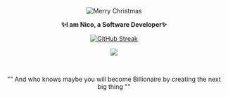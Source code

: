 <div align="center">

![](https://media0.giphy.com/media/QhA69089AQMErDbysh/giphy.gif "Merry Christmas")
 
 **✨I am Nico, a Software Developer✨**
 
[![GitHub Streak](https://github-readme-streak-stats.herokuapp.com?user=ks-krimi&theme=prussian&mode=weekly&background=FFFFFF00&dates=4B86B&fire=c9510c&ring=c9510c&sideNums=4B86B&sideLabels=4B86B&currStreakLabel=c9510c&currStreakNum=c9510c&border=00000000&stroke=00000000)](https://git.io/streak-stats)

![](https://komarev.com/ghpvc/?username=ks-krimi&color=c9510c&label=Thank+you+for+your+visit+🥰)
 
</br>

"" And who knows maybe you will become Billionaire by creating the next big thing ""
 
</div>

<!--
### Hello 👋
 ✨ I am `Krimi`, a ✨`Software Developer`✨.

✨ Github Stats ✨                                                                                                                                            | ✨ Most used languages ✨    |
------------------------------------------------------------------------------------------------------------------------------------------------------------ | ---------------------------- |
 [![Ks Krimi's GitHub stats](https://github-readme-stats.vercel.app/api?username=ks-krimi&theme=tokyonight)](https://github.com/ks-krimi/github-readme-stats)| [![Top Langs](https://github-readme-stats.vercel.app/api/top-langs/?username=ks-krimi&theme=tokyonight&layout=compact)](https://github.com/ks-krimi/github-readme-stats)
 
 
✨✨✨

**ks-krimi/ks-krimi** is a ✨ _special_ ✨ repository because its `README.md` (this file) appears on your GitHub profile.😎✌️

Here are some ideas to get you started:

- 🔭 I’m currently working on ...
- 🌱 I’m currently learning ...
- 👯 I’m looking to collaborate on ...
- 🤔 I’m looking for help with ...
- 💬 Ask me about ...
- 📫 How to reach me: ...
- 😄 Pronouns: ...
- ⚡ Fun fact: ...
-->
